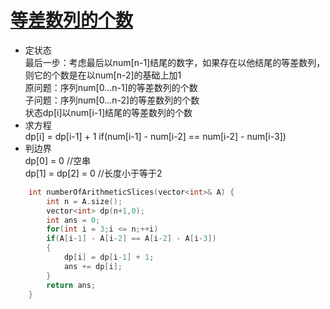# [等差数列的个数](https://leetcode-cn.com/problems/arithmetic-slices/)
* 定状态  
最后一步：考虑最后以num[n-1]结尾的数字，如果存在以他结尾的等差数列，则它的个数是在以num[n-2]的基础上加1     
原问题：序列num[0...n-1]的等差数列的个数   
子问题：序列num[0...n-2]的等差数列的个数   
状态dp[i]以num[i-1]结尾的等差数列的个数  
* 求方程  
dp[i] = dp[i-1] + 1 if(num[i-1] - num[i-2] == num[i-2] - num[i-3])  
* 判边界  
dp[0] = 0 //空串  
dp[1] = dp[2] = 0 //长度小于等于2   
```cpp
    int numberOfArithmeticSlices(vector<int>& A) {
        int n = A.size();
        vector<int> dp(n+1,0);
        int ans = 0;
        for(int i = 3;i <= n;++i)
        if(A[i-1] - A[i-2] == A[i-2] - A[i-3])
        {
            dp[i] = dp[i-1] + 1;
            ans += dp[i];
        }
        return ans;
    }
```
